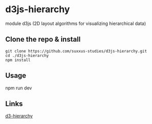 # d3js-hierarchy
module d3js (2D layout algorithms for visualizing hierarchical data)

## Clone the repo & install
```
git clone https://github.com/suxxus-studies/d3js-hierarchy.git
cd ./d3js-hierarchy
npm install
```
## Usage
npm run dev

## Links

[d3-hierarchy](https://github.com/d3/d3-hierarchy)
